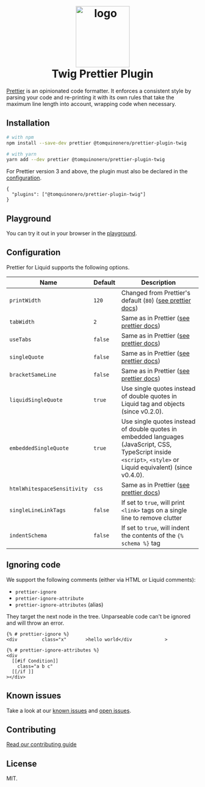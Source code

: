 <h1 align="center" style="position: relative;" >
  <br>
    <img src="https://github.com/Shopify/theme-check-vscode/blob/main/images/shopify_glyph.png?raw=true" alt="logo" width="141" height="160">
  <br>
  Twig Prettier Plugin
  <br>
</h1>

[Prettier](https://prettier.io) is an opinionated code formatter. It enforces a consistent style by parsing your code and re-printing it with its own rules that take the maximum line length into account, wrapping code when necessary.

## Installation

```bash
# with npm
npm install --save-dev prettier @tomquinonero/prettier-plugin-twig

# with yarn
yarn add --dev prettier @tomquinonero/prettier-plugin-twig
```

For Prettier version 3 and above, the plugin must also be declared in the [configuration](https://prettier.io/docs/en/configuration.html).

```
{
  "plugins": ["@tomquinonero/prettier-plugin-twig"]
}
```

## Playground

You can try it out in your browser in the [playground](https://shopify.github.io/prettier-plugin-liquid/).

## Configuration

Prettier for Liquid supports the following options.

| Name                        | Default | Description                                                                                                                                                      |
| --------------------------- | ------- | ---------------------------------------------------------------------------------------------------------------------------------------------------------------- |
| `printWidth`                | `120`   | Changed from Prettier's default (`80`) ([see prettier docs](https://prettier.io/docs/en/options.html#print-width))                                               |
| `tabWidth`                  | `2`     | Same as in Prettier ([see prettier docs](https://prettier.io/docs/en/options.html#tab-width))                                                                    |
| `useTabs`                   | `false` | Same as in Prettier ([see prettier docs](https://prettier.io/docs/en/options.html#tabs))                                                                         |
| `singleQuote`               | `false` | Same as in Prettier ([see prettier docs](https://prettier.io/docs/en/options.html#quotes))                                                                       |
| `bracketSameLine`           | `false` | Same as in Prettier ([see prettier docs](https://prettier.io/docs/en/options.html#bracket-line))                                                                 |
| `liquidSingleQuote`         | `true`  | Use single quotes instead of double quotes in Liquid tag and objects (since v0.2.0).                                                                             |
| `embeddedSingleQuote`       | `true`  | Use single quotes instead of double quotes in embedded languages (JavaScript, CSS, TypeScript inside `<script>`, `<style>` or Liquid equivalent) (since v0.4.0). |
| `htmlWhitespaceSensitivity` | `css`   | Same as in Prettier ([see prettier docs](https://prettier.io/docs/en/options.html#html-whitespace-sensitivity))                                                  |
| `singleLineLinkTags`        | `false` | If set to `true`, will print `<link>` tags on a single line to remove clutter                                                                                    |
| `indentSchema`              | `false` | If set to `true`, will indent the contents of the `{% schema %}` tag                                                                                             |

## Ignoring code

We support the following comments (either via HTML or Liquid comments):

- `prettier-ignore`
- `prettier-ignore-attribute`
- `prettier-ignore-attributes` (alias)

They target the next node in the tree. Unparseable code can't be ignored and will throw an error.

```liquid
{% # prettier-ignore %}
<div         class="x"       >hello world</div            >

{% # prettier-ignore-attributes %}
<div
  [[#if Condition]]
    class="a b c"
  [[/if ]]
></div>
```

## Known issues

Take a look at our [known issues](./KNOWN_ISSUES.md) and [open issues](https://github.com/Shopify/prettier-plugin-liquid/issues).

## Contributing

[Read our contributing guide](CONTRIBUTING.md)

## License

MIT.
